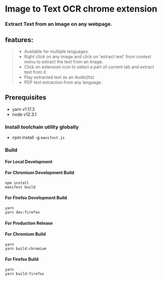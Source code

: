 # Image to Text OCR chrome extension

### Extract Text from an Image on any webpage.

## features:

> - Available for multiple languages.
> - Right click on any image and click on 'extract text' from context menu to extract the text from an Image.
> - Click on extension icon to select a part of current tab and extract text from it.
> - Play extracted text as an Audio(tts)
> - PDF text extraction from any language.

## Prerequisites

- yarn v1.17.3
- node v12.3.1

### Install toolchain utility globally

- npm install -g `manifest.js`

### Build

#### For Local Development

#### For Chromium Development Build

```
npm install
manifest build
```

#### For Firefox Development Build

```
yarn
yarn dev:firefox
```

#### For Production Release

#### For Chromium Build

```
yarn
yarn build:chromium
```

#### For Firefox Build

```
yarn
yarn build:firefox
```
